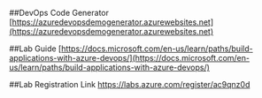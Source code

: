##DevOps Code Generator
[https://azuredevopsdemogenerator.azurewebsites.net](https://azuredevopsdemogenerator.azurewebsites.net)

##Lab Guide
[https://docs.microsoft.com/en-us/learn/paths/build-applications-with-azure-devops/](https://docs.microsoft.com/en-us/learn/paths/build-applications-with-azure-devops/)

##Lab Registration Link
[ https://labs.azure.com/register/ac9qnz0d ](https://labs.azure.com/register/ac9qnz0d)
